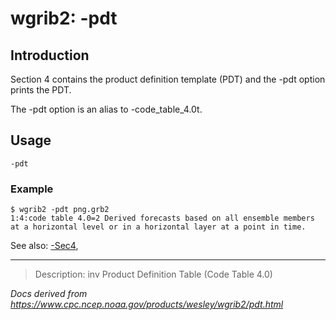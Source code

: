 # wgrib2: -pdt

## Introduction

Section 4 contains the product definition template (PDT)
and the -pdt option prints the PDT.

The -pdt option is an alias to
-code_table_4.0t.

## Usage

```
-pdt
```

### Example

```
$ wgrib2 -pdt png.grb2
1:4:code table 4.0=2 Derived forecasts based on all ensemble members at a horizontal level or in a horizontal layer at a point in time.
```

See also:
[-Sec4](Sec4.md),

---

> Description: inv Product Definition Table (Code Table 4.0)

_Docs derived from <https://www.cpc.ncep.noaa.gov/products/wesley/wgrib2/pdt.html>_
